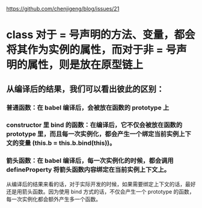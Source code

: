 https://github.com/chenjigeng/blog/issues/21

# class 对于 = 号声明的方法、变量，都会将其作为实例的属性，而对于非 = 号声明的属性，则是放在原型链上

## 从编译后的结果，我们可以看出彼此的区别：

### 普通函数：在 babel 编译后，会被放在函数的 prototype 上

### constructor 里 bind 的函数：在编译后，它不仅会被放在函数的 prototype 里，而且每一次实例化，都会产生一个绑定当前实例上下文的变量 (this.b = this.b.bind(this))。

### 箭头函数：在 babel 编译后，每一次实例化的时候，都会调用 defineProperty 将箭头函数内容绑定在当前实例上下文上。

从编译后的结果来看的话，对于实际开发的时候，如果需要绑定上下文的话，最好还是用箭头函数。因为使用 bind 方式的话，不仅会产生一个 prototype 的函数，每一次实例化都会额外产生多一个函数。
